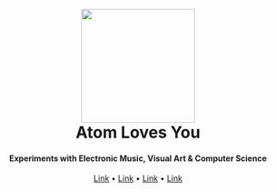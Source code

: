 <h1 align="center">
  <br>
  <a href="[#](https://avatars.githubusercontent.com/u/120290070?v=4)"><img src="[https://avatars.githubusercontent.com/u/120290070?v=4](https://assets.codepen.io/6566924/Tone.js+Oscillator-Step+Sequencer-Cover-1.svg)" alt="" width="200"></a>
  <br>
Atom Loves You
  <br>
</h1>

<h4 align="center">Experiments with Electronic Music, Visual Art & Computer Science<br></h4>

<p align="center">
<a href="https://khristinschenk.com" target="_blank">Link</a> •
<a href="https://khristinschenk.com" target="_blank">Link</a> •
<a href="https://khristinschenk.com" target="_blank">Link</a> •
<a href="https://khristinschenk.com" target="_blank">Link</a> 
</p>

